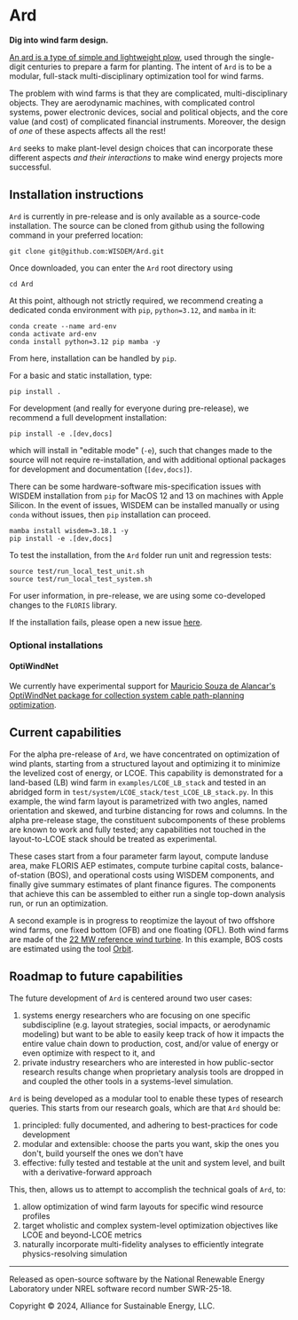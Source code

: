 
# Ard

**Dig into wind farm design.**

<!-- The (aspirationally) foolproof tool for preparing wind farm layouts. -->

[An ard is a type of simple and lightweight plow](https://en.wikipedia.org/wiki/Ard_\(plough\)), used through the single-digit centuries to prepare a farm for planting.
The intent of `Ard` is to be a modular, full-stack multi-disciplinary optimization tool for wind farms.

The problem with wind farms is that they are complicated, multi-disciplinary objects.
They are aerodynamic machines, with complicated control systems, power electronic devices, social and political objects, and the core value (and cost) of complicated financial instruments.
Moreover, the design of *one* of these aspects affects all the rest!

`Ard` seeks to make plant-level design choices that can incorporate these different aspects _and their interactions_ to make wind energy projects more successful.

## Installation instructions

<!-- `Ard` can be installed locally from the source code with `pip` or through a package manager from PyPI with `pip` or conda-forge with `conda`. -->
<!-- For Windows systems, `conda` is required due to constraints in the WISDEM installation system. -->
<!-- For macOS and Linux, any option is available. -->
`Ard` is currently in pre-release and is only available as a source-code installation.
The source can be cloned from github using the following command in your preferred location:
```shell
git clone git@github.com:WISDEM/Ard.git
```
Once downloaded, you can enter the `Ard` root directory using
```shell
cd Ard
```

At this point, although not strictly required, we recommend creating a dedicated conda environment with `pip`, `python=3.12`, and `mamba` in it:
```shell
conda create --name ard-env
conda activate ard-env
conda install python=3.12 pip mamba -y
```

From here, installation can be handled by `pip`.

For a basic and static installation, type:
```shell
pip install .
```

For development (and really for everyone during pre-release), we recommend a full development installation:
```shell
pip install -e .[dev,docs]
```
which will install in "editable mode" (`-e`), such that changes made to the source will not require re-installation, and with additional optional packages for development and documentation (`[dev,docs]`).

There can be some hardware-software mis-specification issues with WISDEM installation from `pip` for MacOS 12 and 13 on machines with Apple Silicon.
In the event of issues, WISDEM can be installed manually or using `conda` without issues, then `pip` installation can proceed.

```shell
mamba install wisdem=3.18.1 -y
pip install -e .[dev,docs]
```

To test the installation, from the `Ard` folder run unit and regression tests:
```shell
source test/run_local_test_unit.sh
source test/run_local_test_system.sh
```

For user information, in pre-release, we are using some co-developed changes to the `FLORIS` library.

If the installation fails, please open a new issue [here](https://github.com/WISDEM/Ard/issues).

### Optional installations

#### OptiWindNet

We currently have experimental support for [Mauricio Souza de Alancar's OptiWindNet package for collection system cable path-planning optimization](https://gitlab.windenergy.dtu.dk/TOPFARM/OptiWindNet).

## Current capabilities

For the alpha pre-release of `Ard`, we have concentrated on optimization of wind plants, starting from a structured layout and optimizing it to minimize the levelized cost of energy, or LCOE.
This capability is demonstrated for a land-based (LB) wind farm in `examples/LCOE_LB_stack` and tested in an abridged form in `test/system/LCOE_stack/test_LCOE_LB_stack.py`.
In this example, the wind farm layout is parametrized with two angles, named orientation and skewed, and turbine distancing for rows and columns.
In the alpha pre-release stage, the constituent subcomponents of these problems are known to work and fully tested; any capabilities not touched in the layout-to-LCOE stack should be treated as experimental.

These cases start from a four parameter farm layout, compute landuse area, make FLORIS AEP estimates, compute turbine capital costs, balance-of-station (BOS), and operational costs using WISDEM components, and finally give summary estimates of plant finance figures.
The components that achieve this can be assembled to either run a single top-down analysis run, or run an optimization.

A second example is in progress to reoptimize the layout of two offshore wind farms, one fixed bottom (OFB) and one floating (OFL).
Both wind farms are made of the [22 MW reference wind turbine](https://github.com/IEAWindSystems/IEA-22-280-RWT).
In this example, BOS costs are estimated using the tool [Orbit](https://github.com/WISDEM/ORBIT).

## Roadmap to future capabilities

The future development of `Ard` is centered around two user cases:
1) systems energy researchers who are focusing on one specific subdiscipline (e.g. layout strategies, social impacts, or aerodynamic modeling) but want to be able to easily keep track of how it impacts the entire value chain down to production, cost, and/or value of energy or even optimize with respect to it, and
2) private industry researchers who are interested in how public-sector research results change when proprietary analysis tools are dropped in and coupled the other tools in a systems-level simulation.

`Ard` is being developed as a modular tool to enable these types of research queries.
This starts from our research goals, which are that `Ard` should be:
1) principled: fully documented, and adhering to best-practices for code development
2) modular and extensible: choose the parts you want, skip the ones you don't, build yourself the ones we don't have
3) effective: fully tested and testable at the unit and system level, and built with a derivative-forward approach

This, then, allows us to attempt to accomplish the technical goals of `Ard`, to:
1) allow optimization of wind farm layouts for specific wind resource profiles
2) target wholistic and complex system-level optimization objectives like LCOE and beyond-LCOE metrics
3) naturally incorporate multi-fidelity analyses to efficiently integrate physics-resolving simulation

---

Released as open-source software by the National Renewable Energy Laboratory under NREL software record number SWR-25-18.

Copyright &copy; 2024, Alliance for Sustainable Energy, LLC.
